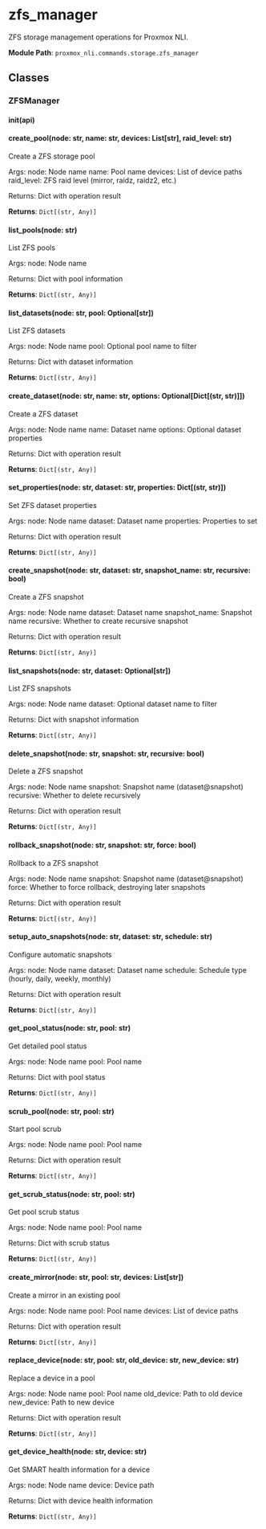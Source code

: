 # zfs_manager

ZFS storage management operations for Proxmox NLI.

**Module Path**: `proxmox_nli.commands.storage.zfs_manager`

## Classes

### ZFSManager

#### __init__(api)

#### create_pool(node: str, name: str, devices: List[str], raid_level: str)

Create a ZFS storage pool

Args:
    node: Node name
    name: Pool name
    devices: List of device paths
    raid_level: ZFS raid level (mirror, raidz, raidz2, etc.)

Returns:
    Dict with operation result

**Returns**: `Dict[(str, Any)]`

#### list_pools(node: str)

List ZFS pools

Args:
    node: Node name

Returns:
    Dict with pool information

**Returns**: `Dict[(str, Any)]`

#### list_datasets(node: str, pool: Optional[str])

List ZFS datasets

Args:
    node: Node name
    pool: Optional pool name to filter

Returns:
    Dict with dataset information

**Returns**: `Dict[(str, Any)]`

#### create_dataset(node: str, name: str, options: Optional[Dict[(str, str)]])

Create a ZFS dataset

Args:
    node: Node name
    name: Dataset name
    options: Optional dataset properties

Returns:
    Dict with operation result

**Returns**: `Dict[(str, Any)]`

#### set_properties(node: str, dataset: str, properties: Dict[(str, str)])

Set ZFS dataset properties

Args:
    node: Node name
    dataset: Dataset name
    properties: Properties to set

Returns:
    Dict with operation result

**Returns**: `Dict[(str, Any)]`

#### create_snapshot(node: str, dataset: str, snapshot_name: str, recursive: bool)

Create a ZFS snapshot

Args:
    node: Node name
    dataset: Dataset name
    snapshot_name: Snapshot name
    recursive: Whether to create recursive snapshot

Returns:
    Dict with operation result

**Returns**: `Dict[(str, Any)]`

#### list_snapshots(node: str, dataset: Optional[str])

List ZFS snapshots

Args:
    node: Node name
    dataset: Optional dataset name to filter

Returns:
    Dict with snapshot information

**Returns**: `Dict[(str, Any)]`

#### delete_snapshot(node: str, snapshot: str, recursive: bool)

Delete a ZFS snapshot

Args:
    node: Node name
    snapshot: Snapshot name (dataset@snapshot)
    recursive: Whether to delete recursively

Returns:
    Dict with operation result

**Returns**: `Dict[(str, Any)]`

#### rollback_snapshot(node: str, snapshot: str, force: bool)

Rollback to a ZFS snapshot

Args:
    node: Node name
    snapshot: Snapshot name (dataset@snapshot)
    force: Whether to force rollback, destroying later snapshots

Returns:
    Dict with operation result

**Returns**: `Dict[(str, Any)]`

#### setup_auto_snapshots(node: str, dataset: str, schedule: str)

Configure automatic snapshots

Args:
    node: Node name
    dataset: Dataset name
    schedule: Schedule type (hourly, daily, weekly, monthly)

Returns:
    Dict with operation result

**Returns**: `Dict[(str, Any)]`

#### get_pool_status(node: str, pool: str)

Get detailed pool status

Args:
    node: Node name
    pool: Pool name

Returns:
    Dict with pool status

**Returns**: `Dict[(str, Any)]`

#### scrub_pool(node: str, pool: str)

Start pool scrub

Args:
    node: Node name
    pool: Pool name

Returns:
    Dict with operation result

**Returns**: `Dict[(str, Any)]`

#### get_scrub_status(node: str, pool: str)

Get pool scrub status

Args:
    node: Node name
    pool: Pool name

Returns:
    Dict with scrub status

**Returns**: `Dict[(str, Any)]`

#### create_mirror(node: str, pool: str, devices: List[str])

Create a mirror in an existing pool

Args:
    node: Node name
    pool: Pool name
    devices: List of device paths

Returns:
    Dict with operation result

**Returns**: `Dict[(str, Any)]`

#### replace_device(node: str, pool: str, old_device: str, new_device: str)

Replace a device in a pool

Args:
    node: Node name
    pool: Pool name
    old_device: Path to old device
    new_device: Path to new device

Returns:
    Dict with operation result

**Returns**: `Dict[(str, Any)]`

#### get_device_health(node: str, device: str)

Get SMART health information for a device

Args:
    node: Node name
    device: Device path

Returns:
    Dict with device health information

**Returns**: `Dict[(str, Any)]`

